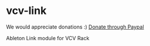# vcv-link

We would appreciate donations :)
[Donate through Paypal](https://paypal.me/stellaremodular)

Ableton Link module for VCV Rack
